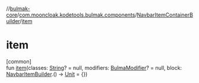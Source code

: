 //[bulmak-core](../../../index.md)/[com.mooncloak.kodetools.bulmak.components](../index.md)/[NavbarItemContainerBuilder](index.md)/[item](item.md)

# item

[common]\
fun [item](item.md)(classes: [String](https://kotlinlang.org/api/core/kotlin-stdlib/kotlin/-string/index.html)? = null, modifiers: [BulmaModifier](../../com.mooncloak.kodetools.bulmak.modifier/-bulma-modifier/index.md)? = null, block: [NavbarItemBuilder](../-navbar-item-builder/index.md).() -&gt; [Unit](https://kotlinlang.org/api/core/kotlin-stdlib/kotlin/-unit/index.html) = {})
